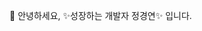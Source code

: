  👋 안녕하세요, ✨성장하는 개발자 정경연✨ 입니다.
<!-- - 👀 협업과 융합을 통한 혁신을 이루기 위해 노력합니다.
- ✨ 우리 FISA 핀테크 서비스 개발에서 공부 중
- 💞️ I’m looking to collaborate on ...
- 📫 How to reach me ...
-->

<!---
Cloudyee/Cloudyee is a ✨ special ✨ repository because its `README.md` (this file) appears on your GitHub profile.
You can click the Preview link to take a look at your changes.
--->
